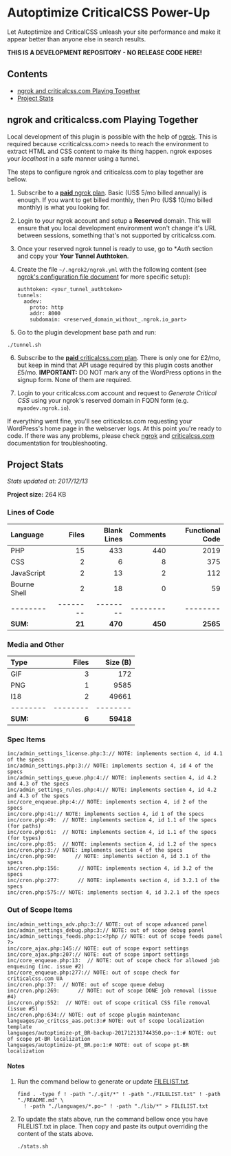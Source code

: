 # Autoptimize CriticalCSS Power-Up

Let Autoptimize and CriticalCSS unleash your site performance and make it appear better than anyone else in search results.

**THIS IS A DEVELOPMENT REPOSITORY - NO RELEASE CODE HERE!**

## Contents

- [ngrok and criticalcss.com Playing Together](#ngrok-and-criticalcsscom-playing-together)
- [Project Stats](#project-stats)

## ngrok and criticalcss.com Playing Together

Local development of this plugin is possible with the help of [ngrok](https://ngrok.com/). This is required because <criticalcss.com> needs to reach the environment to extract HTML and CSS content to make its thing happen. ngrok exposes your *localhost* in a safe manner using a tunnel.

The steps to configure ngrok and criticalcss.com to play together are bellow.

1. Subscribe to a [**paid** ngrok plan](https://ngrok.com/pricing). Basic (US$ 5/mo billed annually) is enough. If you want to get billed monthly, then Pro (US$ 10/mo billed monthly) is what you looking for.

2. Login to your ngrok account and setup a **Reserved** domain. This will ensure that you local development environment won't change it's URL between sessions, something that's not supported by criticalcss.com.

3. Once your reserved ngrok tunnel is ready to use, go to **Auth* section and copy your **Your Tunnel Authtoken**.

4. Create the file `~/.ngrok2/ngrok.yml` with the following content (see [ngrok's configuration file document](https://ngrok.com/docs#config) for more specific setup):

    ```
    authtoken: <your_tunnel_authtoken>
    tunnels:
      aodev:
        proto: http
        addr: 8000
        subdomain: <reserved_domain_without_.ngrok.io_part>
    ```

5. Go to the plugin development base path and run:

```
./tunnel.sh
```

6. Subscribe to the [**paid** criticalcss.com plan](https://criticalcss.com/#pricing). There is only one for £2/mo, but keep in mind that API usage required by this plugin costs another £5/mo. **IMPORTANT:** DO NOT mark any of the WordPress options in the signup form. None of them are required.

7. Login to your criticalcss.com account and request to *Generate Critical CSS* using your ngrok's reserved domain in FQDN form (e.g. `myaodev.ngrok.io`).

If everything went fine, you'll see criticalcss.com requesting your WordPress's home page in the webserver logs. At this point you're ready to code. If there was any problems, please check [ngrok](https://ngrok.com/docs) and [criticalcss.com](https://criticalcss.com/faq) documentation for troubleshooting.

## Project Stats

*Stats updated at: 2017/12/13*

**Project size:** 264 KB

### Lines of Code

**Language**|**Files**|**Blank Lines**|**Comments**|**Functional Code**
:-------|-------:|-------:|-------:|-------:
PHP|15|433|440|2019
CSS|2|6|8|375
JavaScript|2|13|2|112
Bourne Shell|2|18|0|59
--------|--------|--------|--------|--------
**SUM:**|**21**|**470**|**450**|**2565**

### Media and Other

**Type**|**Files**|**Size (B)**
:-------|-------:|-------:
GIF|3|172
PNG|1|9585
I18|2|49661
--------|--------|--------
**SUM:**|**6**|**59418**

### Spec Items

```
inc/admin_settings_license.php:3:// NOTE: implements section 4, id 4.1 of the specs
inc/admin_settings.php:3:// NOTE: implements section 4, id 4 of the specs
inc/admin_settings_queue.php:4:// NOTE: implements section 4, id 4.2 and 4.3 of the specs
inc/admin_settings_rules.php:4:// NOTE: implements section 4, id 4.2 and 4.3 of the specs
inc/core_enqueue.php:4:// NOTE: implements section 4, id 2 of the specs
inc/core.php:41:// NOTE: implements section 4, id 1 of the specs
inc/core.php:49:  // NOTE: implements section 4, id 1.1 of the specs (for paths)
inc/core.php:61:  // NOTE: implements section 4, id 1.1 of the specs (for types)
inc/core.php:85:  // NOTE: implements section 4, id 1.2 of the specs
inc/cron.php:3:// NOTE: implements section 4 of the specs
inc/cron.php:90:      // NOTE: implements section 4, id 3.1 of the specs
inc/cron.php:156:      // NOTE: implements section 4, id 3.2 of the specs
inc/cron.php:277:      // NOTE: implements section 4, id 3.2.1 of the specs
inc/cron.php:575:// NOTE: implements section 4, id 3.2.1 of the specs
```

### Out of Scope Items

```
inc/admin_settings_adv.php:3:// NOTE: out of scope advanced panel
inc/admin_settings_debug.php:3:// NOTE: out of scope debug panel
inc/admin_settings_feeds.php:1:<?php // NOTE: out of scope feeds panel ?>
inc/core_ajax.php:145:// NOTE: out of scope export settings
inc/core_ajax.php:207:// NOTE: out of scope import settings
inc/core_enqueue.php:13:  // NOTE: out of scope check for allowed job enqueuing (inc. issue #2)
inc/core_enqueue.php:277:// NOTE: out of scope check for criticalcss.com UA
inc/cron.php:37:  // NOTE: out of scope queue debug
inc/cron.php:269:      // NOTE: out of scope DONE job removal (issue #4)
inc/cron.php:552:  // NOTE: out of scope critical CSS file removal (issue #5)
inc/cron.php:634:// NOTE: out of scope plugin maintenanc
languages/ao_critcss_aas.pot:3:# NOTE: out of scope localization template
languages/autoptimize-pt_BR-backup-201712131744350.po~:1:# NOTE: out of scope pt-BR localization
languages/autoptimize-pt_BR.po:1:# NOTE: out of scope pt-BR localization
```

#### Notes

1. Run the command bellow to generate or update [FILELIST.txt](https://github.com/futtta/ao_critcss_aas/blob/master/FILELIST.txt).

    ```
    find . -type f ! -path "./.git/*" ! -path "./FILELIST.txt" ! -path "./README.md" \
      ! -path "./languages/*.po~" ! -path "./lib/*" > FILELIST.txt
    ```

2. To update the stats above, run the command bellow once you have FILELIST.txt in place. Then copy and paste its output overriding the content of the stats above.

    ```
    ./stats.sh
    ```